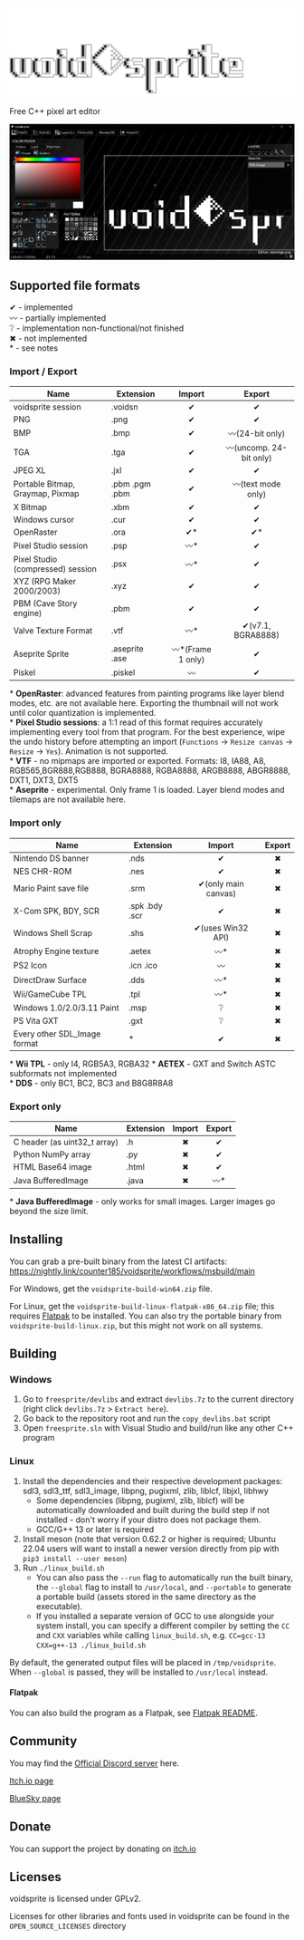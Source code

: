 ![voidsprite logo](README_ASSETS/mainlogo.png)

Free C++ pixel art editor

![Preview image](README_ASSETS/img_preview_1.png)

## Supported file formats

✔ - implemented  
〰 - partially implemented  
❔ - implementation non-functional/not finished  
✖ - not implemented  
\* - see notes

### Import / Export

| Name | Extension | Import | Export |
|---|---|:-:|:-:|
| voidsprite session | .voidsn | ✔ | ✔ |
| PNG | .png | ✔ | ✔ |
| BMP | .bmp | ✔ | 〰(24-bit only) |
| TGA | .tga | ✔ | 〰(uncomp. 24-bit only) |
| JPEG XL | .jxl | ✔ | ✔ |
| Portable Bitmap, Graymap, Pixmap | .pbm .pgm .pbm | ✔ | 〰(text mode only) |
| X Bitmap | .xbm | ✔ | ✔ |
| Windows cursor | .cur | ✔ | ✔ |
| OpenRaster | .ora | ✔* | ✔* |
| Pixel Studio session | .psp | 〰* | ✔ |
| Pixel Studio (compressed) session | .psx | 〰* | ✔ |
| XYZ (RPG Maker 2000/2003) | .xyz | ✔ | ✔ |
| PBM (Cave Story engine) | .pbm | ✔ | ✔ |
| Valve Texture Format | .vtf | 〰* | ✔(v7.1, BGRA8888) |
| Aseprite Sprite | .aseprite .ase | 〰*(Frame 1 only) | ✔ |
| Piskel | .piskel | 〰 | ✔ |

\* **OpenRaster**: advanced features from painting programs like layer blend modes, etc. are not available here. Exporting the thumbnail will not work until color quantization is implemented.  
\* **Pixel Studio sessions**: a 1:1 read of this format requires accurately implementing every tool from that program. For the best experience, wipe the undo history before attempting an import (`Functions` -> `Resize canvas` -> `Resize` -> `Yes`). Animation is not supported.  
\* **VTF** - no mipmaps are imported or exported. Formats: I8, IA88, A8, RGB565,BGR888,RGB888, BGRA8888, RGBA8888, ARGB8888, ABGR8888, DXT1, DXT3, DXT5  
\* **Aseprite** - experimental. Only frame 1 is loaded. Layer blend modes and tilemaps are not available here.

### Import only

| Name | Extension | Import | Export |
|---|---|:-:|:-:|
| Nintendo DS banner | .nds | ✔ | ✖ |
| NES CHR-ROM | .nes | ✔ | ✖ |
| Mario Paint save file | .srm | ✔(only main canvas) | ✖ |
| X-Com SPK, BDY, SCR | .spk .bdy .scr | ✔ | ✖ |
| Windows Shell Scrap | .shs | ✔(uses Win32 API) | ✖ |
| Atrophy Engine texture | .aetex | 〰* | ✖ |
| PS2 Icon | .icn .ico | 〰 | ✖ |
| DirectDraw Surface | .dds | 〰* | ✖ |
| Wii/GameCube TPL | .tpl | 〰* | ✖ |
| Windows 1.0/2.0/3.11 Paint | .msp | ❔ | ✖ |
| PS Vita GXT | .gxt | ❔ | ✖ |
| Every other SDL_Image format | * | ✔ | ✖ |

\* **Wii TPL** - only I4, RGB5A3, RGBA32
\* **AETEX** - GXT and Switch ASTC subformats not implemented  
\* **DDS** - only BC1, BC2, BC3 and B8G8R8A8

### Export only

| Name | Extension | Import | Export |
|---|---|:-:|:-:|
| C header (as uint32_t array) | .h | ✖ | ✔ |
| Python NumPy array | .py | ✖ | ✔ |
| HTML Base64 image | .html | ✖ | ✔ |
| Java BufferedImage | .java | ✖ | 〰* |

\* **Java BufferedImage** - only works for small images. Larger images go beyond the size limit.  

## Installing

You can grab a pre-built binary from the latest CI artifacts: https://nightly.link/counter185/voidsprite/workflows/msbuild/main

For Windows, get the `voidsprite-build-win64.zip` file.

For Linux, get the `voidsprite-build-linux-flatpak-x86_64.zip` file; this requires [Flatpak](https://flatpak.org) to be installed. You can also try the portable binary from `voidsprite-build-linux.zip`, but this might not work on all systems.

## Building

### Windows

1. Go to `freesprite/devlibs` and extract `devlibs.7z` to the current directory (right click `devlibs.7z` > `Extract here`).
2. Go back to the repository root and run the `copy_devlibs.bat` script
3. Open `freesprite.sln` with Visual Studio and build/run like any other C++ program

### Linux

1. Install the dependencies and their respective development packages: sdl3, sdl3_ttf, sdl3_image, libpng, pugixml, zlib, liblcf, libjxl, libhwy
   * Some dependencies (libpng, pugixml, zlib, liblcf) will be automatically downloaded and built during the build step if not installed - don't worry if your distro does not package them.
   * GCC/G++ 13 or later is required
2. Install meson (note that version 0.62.2 or higher is required; Ubuntu 22.04 users will want to install a newer version directly from pip with `pip3 install --user meson`)
3. Run `./linux_build.sh`
   * You can also pass the `--run` flag to automatically run the built binary, the `--global` flag to install to `/usr/local`, and `--portable` to generate a portable build (assets stored in the same directory as the executable).
   * If you installed a separate version of GCC to use alongside your system install, you can specify a different compiler by setting the `CC` and `CXX` variables while calling `linux_build.sh`, e.g. `CC=gcc-13 CXX=g++-13 ./linux_build.sh`

By default, the generated output files will be placed in `/tmp/voidsprite`. When `--global` is passed, they will be installed to `/usr/local` instead.

#### Flatpak

You can also build the program as a Flatpak, see [Flatpak README](https://github.com/counter185/voidsprite/blob/main/freesprite/linux/flatpak/README.md).

## Community

You may find the [Official Discord server](https://discord.gg/c5SndMJKj2) here.

[Itch.io page](https://cntrpl.itch.io/voidsprite)

[BlueSky page](https://voidsprite.bsky.social/)

## Donate

You can support the project by donating on [itch.io](https://cntrpl.itch.io/voidsprite/purchase)

## Licenses

voidsprite is licensed under GPLv2.

Licenses for other libraries and fonts used in voidsprite can be found in the `OPEN_SOURCE_LICENSES` directory
